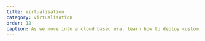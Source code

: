 ```yaml
---
title: Virtualisation
category: virtualisation
order: 12
caption: As we move into a cloud based era, learn how to deploy custom applications
---
```

